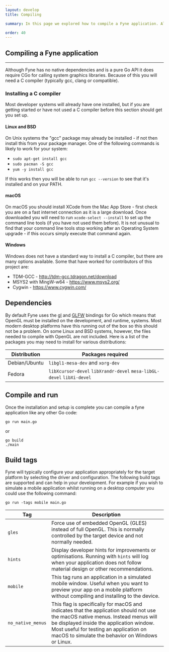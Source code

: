 ```yaml
---
layout: develop
title: Compiling

summary: In this page we explored how to compile a Fyne application. Although compiling using the Go tools is usually very simple the Fyne toolkit uses Cgo which can add complications. By installing a C compiler as described above you will be able to build your Fyne application just like a normal Go program.

order: 40
---
```


## Compiling a Fyne application

---

Although Fyne has no native dependencies and is a pure Go API it does require CGo for calling system graphics libraries. Because of this you will need a C compiler (typically gcc, clang or compatible).

### Installing a C compiler

Most developer systems will already have one installed, but if you are getting started or have not used a C compiler before this section should get you set up.

#### Linux and BSD

On Unix systems the "gcc" package may already be installed - if not then install this from your package manager.
One of the following commands is likely to work for your system:

* `sudo apt-get install gcc`
* `sudo pacman -S gcc`
* `yum -y install gcc`

If this works then you will be able to run `gcc --version` to see that it's installed and on your PATH.

#### macOS

On macOS you should install XCode from the Mac App Store - first check you are on a fast internet connection as it is a large download. Once downloaded you will need to run `xcode-select --install` to set up the command line tools (if you have not used them before). It is not unusual to find that your command line tools stop working after an Operating System upgrade - if this occurs simply execute that command again.

#### Windows

Windows does not have a standard way to install a C compiler, but there are many options available. Some that have worked for contributors of this project are:

* TDM-GCC - http://tdm-gcc.tdragon.net/download
* MSYS2 with MingW-w64 - https://www.msys2.org/
* Cygwin - https://www.cygwin.com/

## Dependencies

By default Fyne uses the [gl](https://github.com/go-gl/gl) and [GLFW](https://github.com/go-gl/glfw) bindings for Go which means that OpenGL must be installed on the development, and runtime, systems. Most modern desktop platforms have this running out of the box so this should not be a problem. On some Linux and BSD systems, however, the files needed to compile with OpenGL are not included. Here is a list of the packages you may need to install for various distributions:

<div class="text-align: center; margin: auto" markdown="1">

| Distribution  | Packages required                |
|---------------|----------------------------------|
| Debian/Ubuntu | `libgl1-mesa-dev` and `xorg-dev` |
| Fedora        |  ``libXcursor-devel``  ``libXrandr-devel``  ``mesa-libGL-devel``  ``libXi-devel``|

</div>

## Compile and run

Once the installation and setup is complete you can compile a fyne application
like any other Go code:

    go run main.go

or

    go build
    ./main


## Build tags

Fyne will typically configure your application appropriately for the target platform by selecting the driver and configuration. The following build tags are supported and can help in your development. For example if you wish to simulate a mobile application whilst running on a desktop computer you could use the following command:

	go run -tags mobile main.go


| Tag      | Description               |
|----------|---------------------------|
| `gles`   | Force use of embedded OpenGL (GLES) instead of full OpenGL. This is normally controlled by the target device and not normally needed. |
| `hints`  | Display developer hints for improvements or optimisations. Running with `hints` will log when your application does not follow material design or other recommendations. |
| `mobile` | This tag runs an application in a simulated mobile window. Useful when you want to preview your app on a mobile platform without compiling and installing to the device. |
| `no_native_menus` | This flag is specifically for macOS and indicates that the application should not use the macOS native menus. Instead menus will be displayed inside the application window. Most useful for testing an application on macOS to simulate the behavior on Windows or Linux. |
